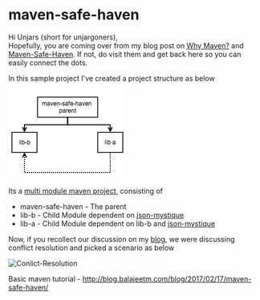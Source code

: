 # maven-safe-haven

Hi Unjars (short for unjargoners),<br>
Hopefully, you are coming over from my blog post on [Why Maven?](http://blog.balajeetm.com/blog/2017/02/14/why-maven/) and [Maven-Safe-Haven](http://blog.balajeetm.com/blog/2017/02/17/maven-safe-haven/). If not, do visit them and get back here so you can easily connect the dots.

In this sample project I've created a project structure as below

![projectStructure](/assets/projectStructure.png)

Its a [multi module maven project](https://maven.apache.org/guides/mini/guide-multiple-modules.html), consisting of
* maven-safe-haven - The parent
* lib-b - Child Module dependent on [json-mystique](http://github.balajeetm.com/json-mystique)
* lib-a - Child Module dependent on lib-b and [json-mystique](http://github.balajeetm.com/json-mystique)

Now, if you recollect our discussion on my [blog](http://blog.balajeetm.com/blog/2017/02/17/maven-safe-haven/), we were discussing conflict resolution and picked a scenario as below

![Conlict-Resolution](http://blog.balajeetm.com/assets/2017-02-17/ConflictResolution.png)


Basic maven tutorial - http://blog.balajeetm.com/blog/2017/02/17/maven-safe-haven/
